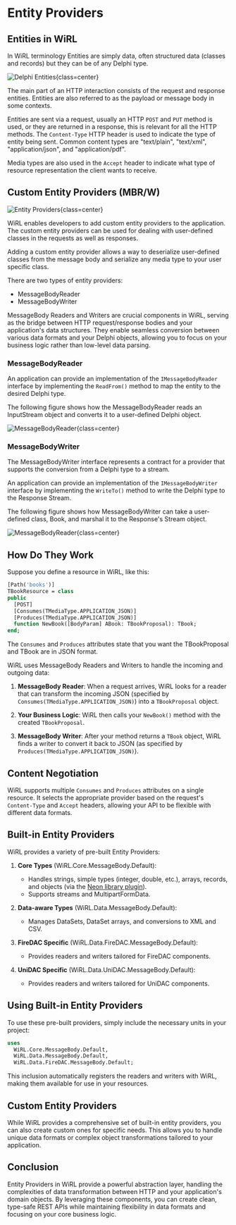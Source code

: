 # Entity Providers


## Entities in WiRL

In WiRL terminology Entities are simply data, often structured data (classes and records) but they can be of any Delphi type.

![Delphi Entities](/entities.png){class=center}

The main part of an HTTP interaction consists of the request and response entities. Entities are also referred to as the payload or message body in some contexts.

Entities are sent via a request, usually an HTTP `POST` and `PUT` method is used, or they are returned in a response, this is relevant for all the HTTP methods. The `Content-Type` HTTP header is used to indicate the type of entity being sent. Common content types are "text/plain", "text/xml", "application/json", and "application/pdf".

Media types are also used in the `Accept` header to indicate what type of resource representation the client wants to receive.


## Custom Entity Providers (MBR/W)

![Entity Providers](/entity-provider.png){class=center}

WiRL enables developers to add custom entity providers to the application. The custom entity providers can be used for dealing with user-defined classes in the requests as well as responses.

Adding a custom entity provider allows a way to deserialize user-defined classes from the message body and serialize any media type to your user specific class.

There are two types of entity providers:

- MessageBodyReader
- MessageBodyWriter

MessageBody Readers and Writers are crucial components in WiRL, serving as the bridge between HTTP request/response bodies and your application's data structures. They enable seamless conversion between various data formats and your Delphi objects, allowing you to focus on your business logic rather than low-level data parsing.

### MessageBodyReader

An application can provide an implementation of the `IMessageBodyReader` interface by implementing the `ReadFrom()` method to map the entity to the desired Delphi type.

The following figure shows how the MessageBodyReader reads an InputStream object and converts it to a user-defined Delphi object.

![MessageBodyReader](/mbr.png){class=center}

### MessageBodyWriter

The MessageBodyWriter interface represents a contract for a provider that supports the conversion from a Delphi type to a stream.

An application can provide an implementation of the `IMessageBodyWriter` interface by implementing the `WriteTo()` method to write the Delphi type to the Response Stream.

The following figure shows how MessageBodyWriter can take a user-defined class, Book, and marshal it to the Response's Stream object.

![MessageBodyReader](/mbw.png){class=center}

## How Do They Work

Suppose you define a resource in WiRL, like this:

```pascal
[Path('books')]
TBookResource = class
public
  [POST]
  [Consumes(TMediaType.APPLICATION_JSON)]
  [Produces(TMediaType.APPLICATION_JSON)]
  function NewBook([BodyParam] ABook: TBookProposal): TBook;
end;
```

The `Consumes` and `Produces` attributes state that you want the TBookProposal and TBook are in JSON format.

WiRL uses MessageBody Readers and Writers to handle the incoming and outgoing data:

1. **MessageBody Reader**: When a request arrives, WiRL looks for a reader that can transform the incoming JSON (specified by `Consumes(TMediaType.APPLICATION_JSON)`) into a `TBookProposal` object.

2. **Your Business Logic**: WiRL then calls your `NewBook()` method with the created `TBookProposal`.

3. **MessageBody Writer**: After your method returns a `TBook` object, WiRL finds a writer to convert it back to JSON (as specified by `Produces(TMediaType.APPLICATION_JSON)`).

## Content Negotiation

WiRL supports multiple `Consumes` and `Produces` attributes on a single resource. It selects the appropriate provider based on the request's `Content-Type` and `Accept` headers, allowing your API to be flexible with different data formats.

## Built-in Entity Providers

WiRL provides a variety of pre-built Entity Providers:

1. **Core Types** (WiRL.Core.MessageBody.Default):
   - Handles strings, simple types (integer, double, etc.), arrays, records, and objects (via the [Neon library plugin](neon)).
   - Supports streams and MultipartFormData.

2. **Data-aware Types** (WiRL.Data.MessageBody.Default):
   - Manages DataSets, DataSet arrays, and conversions to XML and CSV.

3. **FireDAC Specific** (WiRL.Data.FireDAC.MessageBody.Default):
   - Provides readers and writers tailored for FireDAC components.

4. **UniDAC Specific** (WiRL.Data.UniDAC.MessageBody.Default):
   - Provides readers and writers tailored for UniDAC components.

## Using Built-in Entity Providers

To use these pre-built providers, simply include the necessary units in your project:

```pascal
uses
  WiRL.Core.MessageBody.Default,
  WiRL.Data.MessageBody.Default,
  WiRL.Data.FireDAC.MessageBody.Default;
```

This inclusion automatically registers the readers and writers with WiRL, making them available for use in your resources.

## Custom Entity Providers

While WiRL provides a comprehensive set of built-in entity providers, you can also create custom ones for specific needs. This allows you to handle unique data formats or complex object transformations tailored to your application.

## Conclusion

Entity Providers in WiRL provide a powerful abstraction layer, handling the complexities of data transformation between HTTP and your application's domain objects. By leveraging these components, you can create clean, type-safe REST APIs while maintaining flexibility in data formats and focusing on your core business logic.